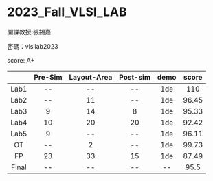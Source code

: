 # 2023_Fall_VLSI_LAB
開課教授:張錫嘉

密碼：vlsilab2023

score: A+

||Pre-Sim|Layout-Area|Post-sim|demo|score|
|:---:|:---:|:---:|:---:|:---:|:---:|
|Lab1|--|--|--|1de|110|
|Lab2|--|11|--|1de|96.45|
|Lab3|9|14|8|1de|95.33|
|Lab4|10|20|20|1de|92.42|
|Lab5|9|--|--|1de|96.11|
|OT|--|2|--|1de|99.73|
|FP|23|33|15|1de|87.49|
|Final|--|--|--|--|95.5|
